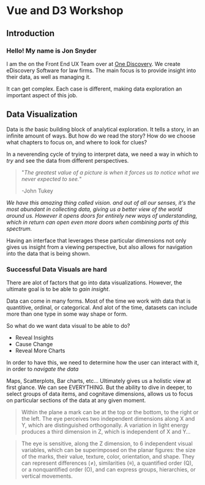 # Vue and D3 Workshop

## Introduction

### Hello! My name is Jon Snyder

I am the on the Front End UX Team over at
[One Discovery](http://www.onediscovery.com). We create eDiscovery Software for
law firms. The main focus is to provide insight into their data, as well as
managing it.

It can get complex. Each case is different, making data exploration an important
aspect of this job.

## Data Visualization

Data is _the_ basic building block of analytical exploration. It tells a story,
in an infinite amount of ways. But how do we read the story? How do we choose
what chapters to focus on, and where to look for clues?

In a neverending cycle of trying to interpret data, we need a way in which to
_try_ and see the data from different perspectives.

> "_The greatest value of a picture is when it forces us to notice what we never
> expected to see._"
>
> -John Tukey

_We have this amazing thing called vision. and out of all our senses, it's the
most abundant in collecting data, giving us a better view of the world around
us. However it opens doors for entirely new ways of understanding, which in
return can open even more doors when combining parts of this spectrum._

Having an interface that leverages these particular dimensions not only gives us
insight from a viewing perspective, but also allows for navigation into the data
that is being shown.

### Successful Data Visuals are hard

There are alot of factors that go into data visualizations. However, the ultimate goal is to be able to _gain insight_.

Data can come in many forms. Most of the time we work with data that is quantitive, ordinal, or categorical. And alot of the time, datasets can include more than one type in some way shape or form.

So what do we want data visual to be able to do?

 - Reveal Insights
 - Cause Change
 - Reveal More Charts

 In order to have this, we need to determine how the user can interact with it, in order to _navigate the data_

 Maps, Scatterplots, Bar charts, etc... Ultimately gives us a holistic view at first glance. We can see EVERYTHING. But the ability to dive in deeper, to select groups of data items, and cognitave dimensions, allows us to focus on particular sections of the data at any given moment.

> Within the plane a mark can be at the top or the bottom, to the right or the left. The eye perceives two independent dimensions along X and Y, which are distinguished orthogonally. A variation in light energy  produces a third dimension in Z, which is independent of X and Y…

> The eye is sensitive, along the Z dimension, to 6 independent visual variables, which can be superimposed on the planar figures: the size of the marks, their value, texture, color, orientation, and shape. They can represent differences (≠), similarities (≡), a quantified order (Q), or a nonquantified order (O), and can express groups, hierarchies, or vertical movements.